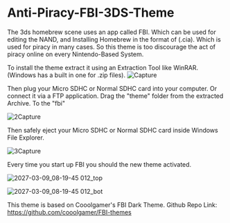 # Anti-Piracy-FBI-3DS-Theme
The 3ds homebrew scene uses an app called FBI. Which can be used for editing the NAND, and Installing Homebrew in the format of (.cia). Which is used for piracy in many cases. So this theme is too discourage the act of piracy online on every Nintendo-Based System.

To install the theme extract it using an Extraction Tool like WinRAR. (Windows has a built in one for .zip files).
![Capture](https://user-images.githubusercontent.com/78656905/129485405-63bc8694-2b7f-46f9-9b6b-47f5732c2e1f.PNG)

Then plug your Micro SDHC or Normal SDHC card into your computer. Or connect it via a FTP application.
Drag the "theme" folder from the extracted Archive. To the "fbi"

![2Capture](https://user-images.githubusercontent.com/78656905/129485616-90eb41ee-9dcf-4eb4-adac-81603d75aef4.PNG)

Then safely eject your Micro SDHC or Normal SDHC card inside Windows File Explorer.

![3Capture](https://user-images.githubusercontent.com/78656905/129485673-8b80a28d-8d34-4364-a24b-1e7344840fe7.PNG)

Every time you start up FBI you should the new theme activated.

![2027-03-09_08-19-45 012_top](https://user-images.githubusercontent.com/78656905/129485731-dcec81e0-88ba-4325-82fa-327772c7eb36.jpg)

![2027-03-09_08-19-45 012_bot](https://user-images.githubusercontent.com/78656905/129485733-be66c950-96f1-4c80-901c-1d48ef99a70b.jpg)

This theme is based on Cooolgamer's FBI Dark Theme.
Github Repo Link: https://github.com/cooolgamer/FBI-themes
